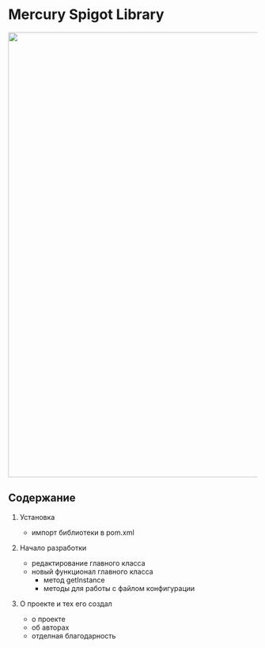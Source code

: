 # Mercury Spigot Library

<img src="https://ledev.ru/files/github/MercuryPOSTER.png" width="900px">

## Содержание

1. Установка
   - импорт библиотеки в pom.xml

2. Начало разработки
   - редактирование главного класса
   - новый функционал главного класса
     - метод getInstance
     - методы для работы с файлом конфигурации

4. О проекте и тех его создал 
   - о проекте
   - об авторах
   - отделная благодарность
